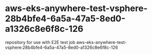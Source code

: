 # aws-eks-anywhere-test-vsphere-28b4bfe4-6a5a-47a5-8ed0-a1326c8e6f8c-126
repository for use with E2E test job aws-eks-anywhere-test-vsphere:28b4bfe4-6a5a-47a5-8ed0-a1326c8e6f8c-126
